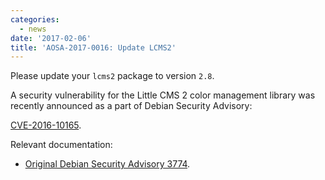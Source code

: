 ```yaml
---
categories:
  - news
date: '2017-02-06'
title: 'AOSA-2017-0016: Update LCMS2'
---
```



Please update your `lcms2` package to version `2.8`.

A security vulnerability for the Little CMS 2 color management library was recently announced as a part of Debian Security Advisory:

[CVE-2016-10165](https://cve.mitre.org/cgi-bin/cvename.cgi?name=CVE-2016-10165).

Relevant documentation:

- [Original Debian Security Advisory 3774](https://www.debian.org/security/2017/dsa-3774).